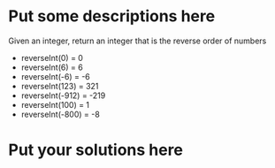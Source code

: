 
# Put some descriptions here 
Given an integer, return an integer that is the reverse order of numbers
- reverseInt(0) = 0
- reverseInt(6) = 6
- reverseInt(-6) = -6
- reverseInt(123) = 321
- reverseInt(-912) = -219
- reverseInt(100) = 1
- reverseInt(-800) = -8
# Put your solutions here
